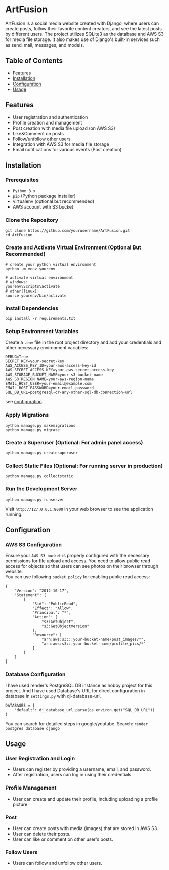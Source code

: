 # ArtFusion
ArtFusion is a social media website created with Django, where users can create posts, follow their favorite content creators, and see the latest posts by different users. The project utilizes SQLite3 as the database and AWS S3 for media file storage. It also makes use of Django's built-in services such as send_mail, messages, and models.
## Table of Contents
- [Features](#features)
- [Installation](#installation)
- [Configuration](#configuration)
- [Usage](#usage)


## Features
- User registration and authentication
- Profile creation and management
- Post creation with media file upload (on AWS S3)
- Like&Comment on posts
- Follow/unfollow other users
- Integration with AWS S3 for media file storage
- Email notifications for various events (Post creation)

## Installation
### Prerequisites
- `Python 3.x`
- `pip` (Python package installer)
- virtualenv (optional but recommended)
- AWS account with S3 bucket

### Clone the Repository
```
git clone https://github.com/yourusername/ArtFusion.git
cd ArtFusion
```
### Create and Activate Virtual Environment (Optional But Recommended)
```
# create your python virtual environment
python -m venv yourenv

# activate virtual environment
# windows:
yourenv\Scripts\activate
# other(linux):
source yourenv/bin/activate  
```
### Install Dependencies
```
pip install -r requirements.txt
```
### Setup Environment Variables
Create a `.env` file in the root project directory and add your credentials and other necessary environment variables:
```
DEBUG=True
SECRET_KEY=your-secret-key
AWS_ACCESS_KEY_ID=your-aws-access-key-id
AWS_SECRET_ACCESS_KEY=your-aws-secret-access-key
AWS_STORAGE_BUCKET_NAME=your-s3-bucket-name
AWS_S3_REGION_NAME=your-aws-region-name
EMAIL_HOST_USER=your-email@example.com
EMAIL_HOST_PASSWORD=your-email-password
SQL_DB_URL=postgresql-or-any-other-sql-db-connection-url
```
see [configuration](#configuration).
### Apply Migrations
```
python manage.py makemigrations
python manage.py migrate
```
### Create a Superuser (Optional: For admin panel access)
```
python manage.py createsuperuser
```
### Collect Static Files (Optional: For running server in production)
```
python manage.py collectstatic
```
### Run the Development Server
```
python manage.py runserver
```
Visit `http://127.0.0.1:8000` in your web browser to see the application running.

## Configuration
### AWS S3 Configuration
Ensure your `AWS S3 bucket` is properly configured with the necessary permissions for file upload and access. You need to allow public read access for objects so that users can see photos on their browser through website.  
You can use following `bucket policy` for enabling public read access:
```
{
    "Version": "2012-10-17",
    "Statement": [
        {
            "Sid": "PublicRead",
            "Effect": "Allow",
            "Principal": "*",
            "Action": [
                "s3:GetObject",
                "s3:GetObjectVersion"
            ],
            "Resource": [
                "arn:aws:s3:::your-bucket-name/post_images/*",
                "arn:aws:s3:::your-bucket-name/profile_pics/*"
            ]
        }
    ]
}
```
### Database Configuration
I have used render's PostgreSQL DB instance as hobby project for this project. And I have used Database's URL for direct configuration in database in `settings.py` with dj-database-url.
```
DATABASES = {
    'default': dj_database_url.parse(os.environ.get("SQL_DB_URL"))
}
```
You can search for detailed steps in google/youtube. Search: `render postgres database django`

## Usage
### User Registration and Login
- Users can register by providing a username, email, and password.
- After registration, users can log in using their credentials.
### Profile Management
- User can create and update their profile, including uploading a profile picture.
### Post
- User can create posts with media (images) that are stored in AWS S3.
- User can delete their posts.
- User can like or comment on other user's posts.
### Follow Users
- Users can follow and unfollow other users.

